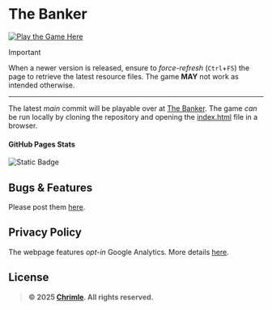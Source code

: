 # The Banker
<p>
  <a href="https://chrimle.github.io/The-Banker/">
    <img src="https://img.shields.io/badge/PLAY_THE_GAME_HERE-28a745?style=for-the-badge" alt="Play the Game Here">
  </a>
</p>

> [!IMPORTANT]  
> When a newer version is released, ensure to *force-refresh* (`Ctrl`+`F5`) the page to retrieve the latest resource files. The game **MAY** not work as intended otherwise.

---

The latest *main* commit will be playable over at [The Banker](https://chrimle.github.io/The-Banker/). The game *can* be run locally by cloning the repository and opening the [index.html](./index.html) file in a browser.

#### GitHub Pages Stats
![Static Badge](https://img.shields.io/badge/Artifact_Size-21.0_KB-%23007BFF?style=for-the-badge)

## Bugs & Features
Please post them [here](https://github.com/Chrimle/The-Banker/issues/new/choose).

## Privacy Policy
The webpage features *opt-in* Google Analytics. More details [here](./privacy.html).

## License 
> **© 2025 [Chrimle](https://www.chrimle.com/). All rights reserved.**
